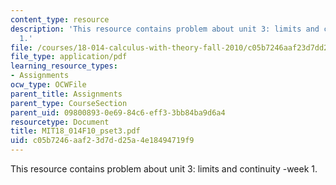 ```yaml
---
content_type: resource
description: 'This resource contains problem about unit 3: limits and continuity -week
  1.'
file: /courses/18-014-calculus-with-theory-fall-2010/c05b7246aaf23d7dd25a4e18494719f9_MIT18_014F10_pset3.pdf
file_type: application/pdf
learning_resource_types:
- Assignments
ocw_type: OCWFile
parent_title: Assignments
parent_type: CourseSection
parent_uid: 09800893-0e69-84c6-eff3-3bb84ba9d6a4
resourcetype: Document
title: MIT18_014F10_pset3.pdf
uid: c05b7246-aaf2-3d7d-d25a-4e18494719f9
---
```

This resource contains problem about unit 3: limits and continuity -week 1.

